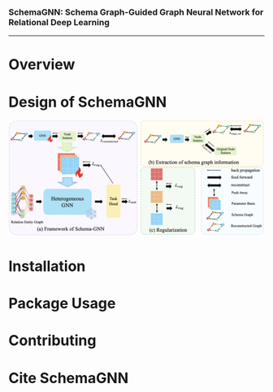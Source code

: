### SchemaGNN: Schema Graph-Guided Graph Neural Network for Relational Deep Learning

----


# Overview

# Design of SchemaGNN
![Overall framework of Schema Graph-Guided Graph Neural Network](/schema-gnn.jpg)

# Installation

# Package Usage

# Contributing


# Cite SchemaGNN

